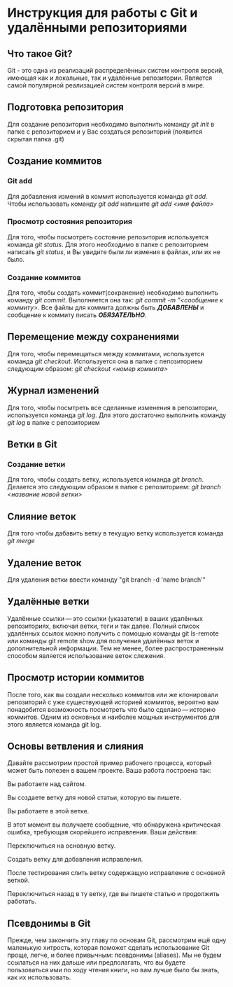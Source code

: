 # Инструкция для работы с Git и удалёнными репозиториями

## Что такое Git?
Git - это одна из реализаций распределённых систем контроля версий, имеющая как и локальные, так и удалённые репозитории. Является самой популярной реализацией систем контроля версий в мире.
## Подготовка репозитория
Для создание репозитория необходимо выполнить команду *git init*  в папке с репозиторием и у Вас создаться репозиторий (появится скрытая папка .git)

## Создание коммитов

### Git add
Для добавления измений в коммит используется команда *git add*. Чтобы использовать команду *git add* напишите *git add <имя файла>*

### Просмотр состояния репозитория
Для того, чтобы посмотреть состояние репозитория используется команда *git status*. Для этого необходимо в папке с репозиторием написать *git status*, и Вы увидите были ли измения в файлах, или их не было.

### Создание коммитов
Для того, чтобы создать коммит(сохранение) необходимо выполнить команду *git commit*. Выполняется она так: *git commit -m "<сообщение к коммиту>*. Все файлы для коммита должны быть ***ДОБАВЛЕНЫ*** и сообщение к коммиту писать ***ОБЯЗАТЕЛЬНО***.

## Перемещение между сохранениями
Для того, чтобы перемещаться между коммитами, используется команда *git checkout*. Используется она в папке с пепозиторием следующим образом: *git checkout <номер коммита>*

## Журнал изменений
Для того, чтобы посмтреть все сделанные изменения в репозитории, используется команда *git log*. Для этого достаточно выполнить команду *git log* в папке с репозиторием

## Ветки в Git

### Создание ветки

Для того, чтобы создать ветку, используется команда *git branch*. Делается это следующим образом в папке с репозиторием: *git branch <название новой ветки>*

## Слияние веток

Для того чтобы дабавить ветку в текущую ветку используется команда *git merge <name branch>*

## Удаление веток
Для удаления ветки ввести команду "git branch -d 'name branch'"

## Удалённые ветки
Удалённые ссылки — это ссылки (указатели) в ваших удалённых репозиториях, включая ветки, теги и так далее. Полный список удалённых ссылок можно получить с помощью команды git ls-remote <remote> или команды git remote show <remote> для получения удалённых веток и дополнительной информации. Тем не менее, более распространенным способом является использование веток слежения.

## Просмотр истории коммитов
После того, как вы создали несколько коммитов или же клонировали репозиторий с уже существующей историей коммитов, вероятно вам понадобится возможность посмотреть что было сделано — историю коммитов. Одним из основных и наиболее мощных инструментов для этого является команда git log.

## Основы ветвления и слияния
Давайте рассмотрим простой пример рабочего процесса, который может быть полезен в вашем проекте. Ваша работа построена так:

Вы работаете над сайтом.

Вы создаете ветку для новой статьи, которую вы пишете.

Вы работаете в этой ветке.

В этот момент вы получаете сообщение, что обнаружена критическая ошибка, требующая скорейшего исправления. Ваши действия:

Переключиться на основную ветку.

Создать ветку для добавления исправления.

После тестирования слить ветку содержащую исправление с основной веткой.

Переключиться назад в ту ветку, где вы пишете статью и продолжить работать.

## Псевдонимы в Git
Прежде, чем закончить эту главу по основам Git, рассмотрим ещё одну маленькую хитрость, которая поможет сделать использование Git проще, легче, и более привычным: псевдонимы (aliases). Мы не будем ссылаться на них дальше или предполагать, что вы будете пользоваться ими по ходу чтения книги, но вам лучше было бы знать, как их использовать.